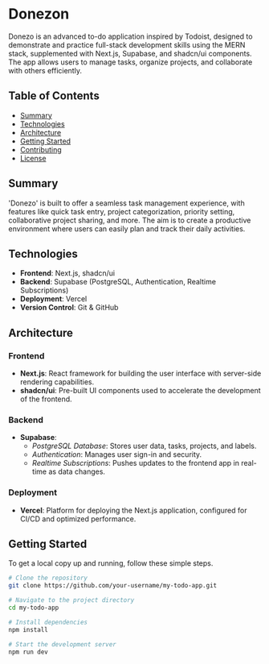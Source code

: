 # Donezon

Donezo is an advanced to-do application inspired by Todoist, designed to demonstrate and practice full-stack development skills using the MERN stack, supplemented with Next.js, Supabase, and shadcn/ui components. The app allows users to manage tasks, organize projects, and collaborate with others efficiently.

## Table of Contents

- [Summary](#summary)
- [Technologies](#technologies)
- [Architecture](#architecture)
- [Getting Started](#getting-started)
- [Contributing](#contributing)
- [License](#license)

## Summary

'Donezo' is built to offer a seamless task management experience, with features like quick task entry, project categorization, priority setting, collaborative project sharing, and more. The aim is to create a productive environment where users can easily plan and track their daily activities.

## Technologies

- **Frontend**: Next.js, shadcn/ui
- **Backend**: Supabase (PostgreSQL, Authentication, Realtime Subscriptions)
- **Deployment**: Vercel
- **Version Control**: Git & GitHub

## Architecture

### Frontend

- **Next.js**: React framework for building the user interface with server-side rendering capabilities.
- **shadcn/ui**: Pre-built UI components used to accelerate the development of the frontend.

### Backend

- **Supabase**:
  - *PostgreSQL Database*: Stores user data, tasks, projects, and labels.
  - *Authentication*: Manages user sign-in and security.
  - *Realtime Subscriptions*: Pushes updates to the frontend app in real-time as data changes.

### Deployment

- **Vercel**: Platform for deploying the Next.js application, configured for CI/CD and optimized performance.

## Getting Started

To get a local copy up and running, follow these simple steps.

```bash
# Clone the repository
git clone https://github.com/your-username/my-todo-app.git

# Navigate to the project directory
cd my-todo-app

# Install dependencies
npm install

# Start the development server
npm run dev
